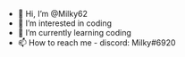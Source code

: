 - 👋 Hi, I’m @Milky62
- 👀 I’m interested in coding
- 🌱 I’m currently learning coding
- 📫 How to reach me - discord: Milky#6920

<!---
Milky62/Milky62 is a ✨ special ✨ repository because its `README.md` (this file) appears on your GitHub profile.
You can click the Preview link to take a look at your changes.
--->
